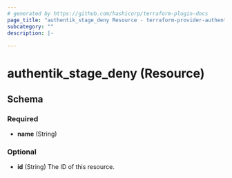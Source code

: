 ```yaml
---
# generated by https://github.com/hashicorp/terraform-plugin-docs
page_title: "authentik_stage_deny Resource - terraform-provider-authentik"
subcategory: ""
description: |-
  
---
```


# authentik_stage_deny (Resource)





<!-- schema generated by tfplugindocs -->
## Schema

### Required

- **name** (String)

### Optional

- **id** (String) The ID of this resource.


